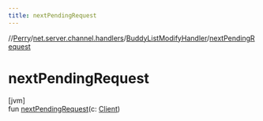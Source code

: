 ```yaml
---
title: nextPendingRequest
---
```

//[Perry](../../../index.html)/[net.server.channel.handlers](../index.html)/[BuddyListModifyHandler](index.html)/[nextPendingRequest](next-pending-request.html)



# nextPendingRequest



[jvm]\
fun [nextPendingRequest](next-pending-request.html)(c: [Client](../../client/-client/index.html))





